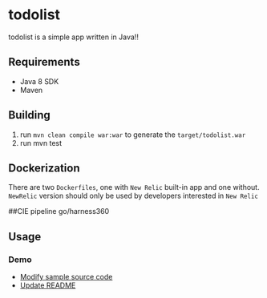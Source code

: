 # todolist

todolist is a simple app written in Java!!


## Requirements

* Java 8 SDK
* Maven


## Building
1. run `mvn clean compile war:war` to generate the `target/todolist.war`
2. run mvn test


## Dockerization
There are two `Dockerfiles`, one with `New Relic` built-in app and one without.
`NewRelic` version should only be used by developers interested in `New Relic`


##CIE pipeline 
go/harness360 

 
## Usage

    
### Demo
* [Modify sample source code](src/main/java/bookstore/Inventory.java)
* [Update README](README.md) 
